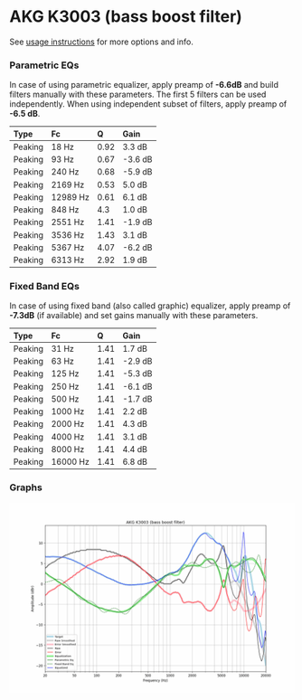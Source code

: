 # AKG K3003 (bass boost filter)
See [usage instructions](https://github.com/jaakkopasanen/AutoEq#usage) for more options and info.

### Parametric EQs
In case of using parametric equalizer, apply preamp of **-6.6dB** and build filters manually
with these parameters. The first 5 filters can be used independently.
When using independent subset of filters, apply preamp of **-6.5 dB**.

| Type    | Fc       |    Q | Gain    |
|:--------|:---------|:-----|:--------|
| Peaking | 18 Hz    | 0.92 | 3.3 dB  |
| Peaking | 93 Hz    | 0.67 | -3.6 dB |
| Peaking | 240 Hz   | 0.68 | -5.9 dB |
| Peaking | 2169 Hz  | 0.53 | 5.0 dB  |
| Peaking | 12989 Hz | 0.61 | 6.1 dB  |
| Peaking | 848 Hz   | 4.3  | 1.0 dB  |
| Peaking | 2551 Hz  | 1.41 | -1.9 dB |
| Peaking | 3536 Hz  | 1.43 | 3.1 dB  |
| Peaking | 5367 Hz  | 4.07 | -6.2 dB |
| Peaking | 6313 Hz  | 2.92 | 1.9 dB  |

### Fixed Band EQs
In case of using fixed band (also called graphic) equalizer, apply preamp of **-7.3dB**
(if available) and set gains manually with these parameters.

| Type    | Fc       |    Q | Gain    |
|:--------|:---------|:-----|:--------|
| Peaking | 31 Hz    | 1.41 | 1.7 dB  |
| Peaking | 63 Hz    | 1.41 | -2.9 dB |
| Peaking | 125 Hz   | 1.41 | -5.3 dB |
| Peaking | 250 Hz   | 1.41 | -6.1 dB |
| Peaking | 500 Hz   | 1.41 | -1.7 dB |
| Peaking | 1000 Hz  | 1.41 | 2.2 dB  |
| Peaking | 2000 Hz  | 1.41 | 4.3 dB  |
| Peaking | 4000 Hz  | 1.41 | 3.1 dB  |
| Peaking | 8000 Hz  | 1.41 | 4.4 dB  |
| Peaking | 16000 Hz | 1.41 | 6.8 dB  |

### Graphs
![](./AKG%20K3003%20(bass%20boost%20filter).png)